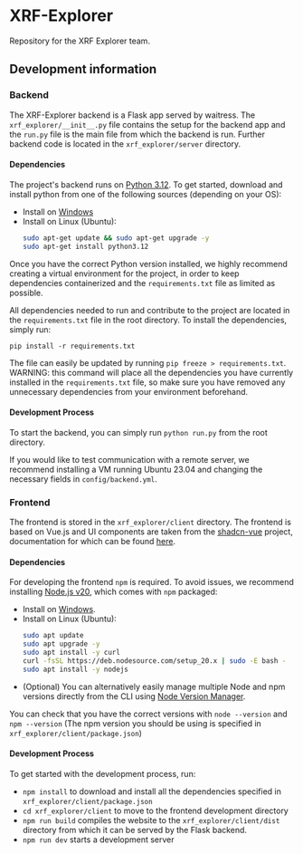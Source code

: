 # XRF-Explorer

Repository for the XRF Explorer team.

## Development information

### Backend

The XRF-Explorer backend is a Flask app served by waitress. The `xrf_explorer/__init__.py` file contains the setup for the backend app and the `run.py` file is the main file from which the backend is run. Further backend code is located in the `xrf_explorer/server` directory.

#### Dependencies

The project's backend runs on [Python 3.12](https://docs.python.org/3/whatsnew/3.12.html). To get started, download and install python from one of the following sources (depending on your OS):
- Install on [Windows](https://www.python.org/ftp/python/3.12.3/python-3.12.3-amd64.exe)
- Install on Linux (Ubuntu): 
  ```bash
  sudo apt-get update && sudo apt-get upgrade -y
  sudo apt-get install python3.12
  ```

Once you have the correct Python version installed, we highly recommend creating a virtual environment for the project, in order to keep dependencies containerized and the `requirements.txt` file as limited as possible.

All dependencies needed to run and contribute to the project are located in the `requirements.txt` file in the root directory. To install the dependencies, simply run:

`pip install -r requirements.txt`

The file can easily be updated by running `pip freeze > requirements.txt`.
WARNING: this command will place all the dependencies you have currently installed in the `requirements.txt` file, so make sure you have removed any unnecessary dependencies from your environment beforehand.

#### Development Process

To start the backend, you can simply run `python run.py` from the root directory.

If you would like to test communication with a remote server, we recommend installing a VM running Ubuntu 23.04 and changing the necessary fields in `config/backend.yml`.

### Frontend

The frontend is stored in the `xrf_explorer/client` directory. The frontend is based on Vue.js and UI components are taken from the [shadcn-vue](https://www.shadcn-vue.com) project, documentation for which can be found [here](https://www.shadcn-vue.com/docs).

#### Dependencies

For developing the frontend `npm` is required. To avoid issues, we recommend installing [Node.js v20](https://nodejs.org/en/download), which comes with `npm` packaged: 
- Install on [Windows](https://nodejs.org/dist/v20.12.2/node-v20.12.2-x64.msi).
- Install on Linux (Ubuntu):
    ```bash
    sudo apt update
    sudo apt upgrade -y
    sudo apt install -y curl
    curl -fsSL https://deb.nodesource.com/setup_20.x | sudo -E bash -
    sudo apt install -y nodejs
    ```
- (Optional) You can alternatively easily manage multiple Node and npm versions directly from the CLI using [Node Version Manager](https://github.com/coreybutler/nvm-windows#readme).

You can check that you have the correct versions with `node --version` and `npm --version` (The npm version you should be using is specified in `xrf_explorer/client/package.json`)

#### Development Process

To get started with the development process, run:
- `npm install` to download and install all the dependencies specified in `xrf_explorer/client/package.json`
- `cd xrf_explorer/client` to move to the frontend development directory
- `npm run build` compiles the website to the `xrf_explorer/client/dist` directory from which it can be served by the Flask backend.
- `npm run dev` starts a development server
